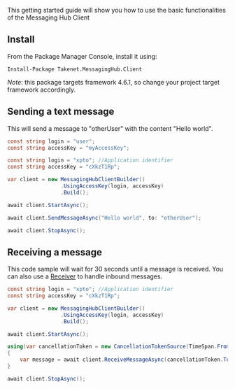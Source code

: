 This getting started guide will show you how to use the basic functionalities of the Messaging Hub Client 

## Install

From the Package Manager Console, install it using:

    Install-Package Takenet.MessagingHub.Client

*Note*: this package targets framework 4.6.1, so change your project target framework accordingly.

## Sending a text message

This will send a message to "otherUser" with the content "Hello world".

```csharp
const string login = "user";
const string accessKey = "myAccessKey";

const string login = "xpto"; //Application identifier
const string accessKey = "cXkzT1Rp";

var client = new MessagingHubClientBuilder()
                 .UsingAccessKey(login, accessKey)
                 .Build();

await client.StartAsync();

await client.SendMessageAsync("Hello world", to: "otherUser");

await client.StopAsync();

```

## Receiving a message

This code sample will wait for 30 seconds until a message is received.
You can also use a [Receiver](http://messaginghub.io/docs/sdks/messages) to handle inbound messages.

```csharp
const string login = "xpto"; //Application identifier
const string accessKey = "cXkzT1Rp";

var client = new MessagingHubClientBuilder()
                 .UsingAccessKey(login, accessKey)
                 .Build();

await client.StartAsync();

using(var cancellationToken = new CancellationTokenSource(TimeSpan.FromSeconds(30)))
{
    var message = await client.ReceiveMessageAsync(cancellationToken.Token);
}

await client.StopAsync();

```

